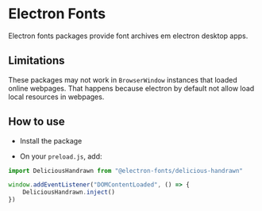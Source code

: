 # Electron Fonts

Electron fonts packages provide font archives em electron desktop apps.

## Limitations

These packages may not work in `BrowserWindow` instances that loaded online webpages. That happens because electron by default not allow load local resources in webpages.

## How to use

* Install the package

* On your `preload.js`, add:

```ts
import DeliciousHandrawn from "@electron-fonts/delicious-handrawn"

window.addEventListener("DOMContentLoaded", () => {
    DeliciousHandrawn.inject()
})
```